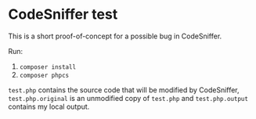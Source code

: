 # CodeSniffer test

This is a short proof-of-concept for a possible bug in CodeSniffer.

Run:

1. `composer install`
2. `composer phpcs`

`test.php` contains the source code that will be modified by CodeSniffer, `test.php.original` is an unmodified copy of
`test.php` and `test.php.output` contains my local output.
